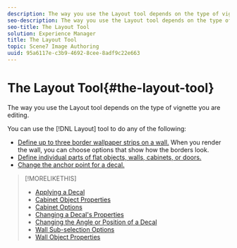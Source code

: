 ```yaml
---
description: The way you use the Layout tool depends on the type of vignette you are editing.
seo-description: The way you use the Layout tool depends on the type of vignette you are editing.
seo-title: The Layout Tool
solution: Experience Manager
title: The Layout Tool
topic: Scene7 Image Authoring
uuid: 95a6117e-c3b9-4692-8cee-8adf9c22e663
---
```


# The Layout Tool{#the-layout-tool}

The way you use the Layout tool depends on the type of vignette you are editing.

You can use the [!DNL Layout] tool to do any of the following:

* [Define up to three border wallpaper strips on a wall.](../../../c-vat-obj-pg/c-vat-obj-pg-tools/c-vat-layout-tool/t-vat-set-bord-lines.md#task-9871b499cc8f49cbb06cf2776fb63f50) When you render the wall, you can choose options that show how the borders look. 
* [Define individual parts of flat objects, walls, cabinets, or doors.](../../../c-vat-obj-pg/c-vat-obj-pg-tools/c-vat-layout-tool/t-vat-def-cab-door.md#task-ec5f1cd1c65c4c2dbb65add62516b8ad) 
* [Change the anchor point for a decal.](../../../c-vat-obj-pg/c-vat-obj-pg-tools/c-vat-layout-tool/t-vat-chg-anchor-pt.md#task-cb8a0e9f062f4bfbb4fb730d08f86ddb)

>[!MORELIKETHIS]
>
>* [Applying a Decal](../../../c-vat-rend-pg/c-vat-rend-obj/c-vat-decals/t-vat-app-decal.md#task-16ff67be05f84b06b4c0caf73ff01f83)
>* [Cabinet Object Properties](../../../c-vat-obj-pg/c-vat-abt-obj-prop/c-vat-cab-obj-prop.md#concept-796fd9e592424764b7e5526c37f57cf4)
>* [Cabinet Options](../../../c-vat-rend-pg/c-vat-rend-obj/t-vat-cab-opt.md#task-643510921338421ba329ecd4134ac252)
>* [Changing a Decal's Properties](../../../c-vat-rend-pg/c-vat-rend-obj/c-vat-decals/t-vat-decal-prop.md#task-287527f44dbe405285fb2f55af65107b)
>* [Changing the Angle or Position of a Decal](../../../c-vat-rend-pg/c-vat-rend-obj/c-vat-decals/t-vat-pos-decal.md#task-40af779cdb0b4643a06c135dc6aca2da)
>* [Wall Sub-selection Options](../../../c-vat-rend-pg/c-vat-rend-obj/t-vat-wall-sub-opt.md#task-cd94251ff76749268ca39caf5b97c072)
>* [Wall Object Properties](../../../c-vat-obj-pg/c-vat-abt-obj-prop/c-vat-wall-obj-prop.md#concept-3903c8a656e049ea90b80f6f6caf4c02)
